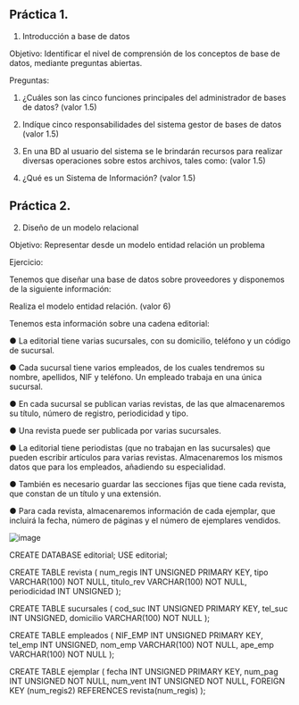 ## Práctica 1.

1. Introducción a base de datos

Objetivo: Identificar el nivel de comprensión de los conceptos de base de datos,
mediante preguntas abiertas.
 
Preguntas:

1. ¿Cuáles son las cinco funciones principales del administrador de bases de datos?
(valor 1.5)

2. Indíque cinco responsabilidades del sistema gestor de bases de datos (valor 1.5)

3. En una BD al usuario del sistema se le brindarán recursos para realizar diversas
operaciones sobre estos archivos, tales como: (valor 1.5)

4. ¿Qué es un Sistema de Información? (valor 1.5)

## Práctica 2.

2. Diseño de un modelo relacional

Objetivo: Representar desde un modelo entidad relación un problema


Ejercicio:

Tenemos que diseñar una base de datos sobre proveedores y disponemos de la siguiente
información:

Realiza el modelo entidad relación. (valor 6)

Tenemos esta información sobre una cadena editorial:

● La editorial tiene varias sucursales, con su domicilio, teléfono y un código de
sucursal.

● Cada sucursal tiene varios empleados, de los cuales tendremos su nombre,
apellidos, NIF y teléfono. Un empleado trabaja en una única sucursal.

● En cada sucursal se publican varias revistas, de las que almacenaremos su título,
número de registro, periodicidad y tipo.

● Una revista puede ser publicada por varias sucursales.

● La editorial tiene periodistas (que no trabajan en las sucursales) que pueden
escribir artículos para varias revistas. Almacenaremos los mismos datos que para
los empleados, añadiendo su especialidad.

● También es necesario guardar las secciones fijas que tiene cada revista, que
constan de un título y una extensión.

● Para cada revista, almacenaremos información de cada ejemplar, que incluirá la
fecha, número de páginas y el número de ejemplares vendidos.

![image](https://user-images.githubusercontent.com/104279705/170845534-1754836f-613a-44fd-926b-6651c15b8b8b.png)




 CREATE DATABASE editorial;
 USE editorial;
 
 CREATE TABLE revista (
num_regis INT  UNSIGNED  PRIMARY KEY,
tipo VARCHAR(100) NOT NULL,
titulo_rev VARCHAR(100) NOT NULL,
periodicidad INT UNSIGNED
);


CREATE TABLE sucursales (
cod_suc INT  UNSIGNED  PRIMARY KEY,
tel_suc INT  UNSIGNED,
domicilio VARCHAR(100) NOT NULL
);

CREATE TABLE empleados (
NIF_EMP INT  UNSIGNED  PRIMARY KEY,
tel_emp INT  UNSIGNED,
nom_emp VARCHAR(100) NOT NULL,
ape_emp VARCHAR(100) NOT NULL
);

CREATE TABLE ejemplar (
  fecha INT UNSIGNED PRIMARY KEY,
  num_pag INT UNSIGNED NOT NULL,
  num_vent INT UNSIGNED NOT NULL,
  FOREIGN KEY (num_regis2) REFERENCES revista(num_regis)
  );


